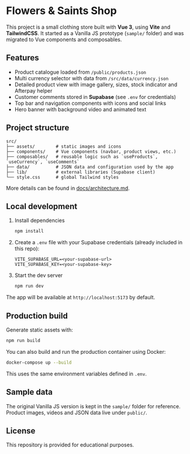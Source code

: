# Flowers & Saints Shop

This project is a small clothing store built with **Vue 3**, using **Vite** and **TailwindCSS**. It started as a Vanilla JS prototype (`sample/` folder) and was migrated to Vue components and composables.

## Features

- Product catalogue loaded from `/public/products.json`
- Multi currency selector with data from `/src/data/currency.json`
- Detailed product view with image gallery, sizes, stock indicator and Afterpay helper
- Customer comments stored in **Supabase** (see `.env` for credentials)
- Top bar and navigation components with icons and social links
- Hero banner with background video and animated text

## Project structure

```
src/
├── assets/        # static images and icons
├── components/    # Vue components (navbar, product views, etc.)
├── composables/   # reusable logic such as `useProducts`, `useCurrency`, `useComments`
├── data/          # JSON data and configuration used by the app
├── lib/           # external libraries (Supabase client)
└── style.css      # global Tailwind styles
```

More details can be found in [docs/architecture.md](docs/architecture.md).

## Local development

1. Install dependencies

   ```bash
   npm install
   ```

2. Create a `.env` file with your Supabase credentials (already included in this repo):

   ```env
   VITE_SUPABASE_URL=<your-supabase-url>
   VITE_SUPABASE_KEY=<your-supabase-key>
   ```

3. Start the dev server

   ```bash
   npm run dev
   ```

The app will be available at `http://localhost:5173` by default.

## Production build

Generate static assets with:

```bash
npm run build
```

You can also build and run the production container using Docker:

```bash
docker-compose up --build
```

This uses the same environment variables defined in `.env`.

## Sample data

The original Vanilla JS version is kept in the `sample/` folder for reference. Product images, videos and JSON data live under `public/`.

## License

This repository is provided for educational purposes.
